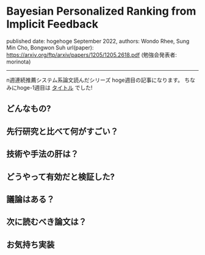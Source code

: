 # Bayesian Personalized Ranking from Implicit Feedback

published date: hogehoge September 2022,
authors: Wondo Rhee, Sung Min Cho, Bongwon Suh
url(paper): https://arxiv.org/ftp/arxiv/papers/1205/1205.2618.pdf
(勉強会発表者: morinota)

---

n週連続推薦システム系論文読んだシリーズ hoge週目の記事になります。
ちなみにhoge-1週目は [タイトル](url) でした!

## どんなもの?

## 先行研究と比べて何がすごい？

## 技術や手法の肝は？

## どうやって有効だと検証した?

## 議論はある？

## 次に読むべき論文は？

## お気持ち実装
